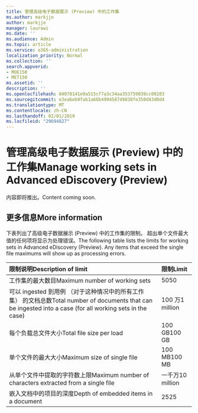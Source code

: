```yaml
---
title: 管理高级电子数据展示 (Preview) 中的工作集
ms.author: markjjo
author: markjjo
manager: laurawi
ms.date: ''
ms.audience: Admin
ms.topic: article
ms.service: o365-administration
localization_priority: Normal
ms.collection: ''
search.appverid:
- MOE150
- MET150
ms.assetid: ''
description: ''
ms.openlocfilehash: 04078141e9a515cf7a3c34aa353759039cc00283
ms.sourcegitcommit: e3ea6eb9fab1a66b499458749838fe350d43d0d4
ms.translationtype: MT
ms.contentlocale: zh-CN
ms.lasthandoff: 02/01/2019
ms.locfileid: "29694827"
---
```

# <a name="manage-working-sets-in-advanced-ediscovery-preview"></a><span data-ttu-id="64403-102">管理高级电子数据展示 (Preview) 中的工作集</span><span class="sxs-lookup"><span data-stu-id="64403-102">Manage working sets in Advanced eDiscovery (Preview)</span></span>  

<span data-ttu-id="64403-103">内容即将推出。</span><span class="sxs-lookup"><span data-stu-id="64403-103">Content coming soon.</span></span>

## <a name="more-information"></a><span data-ttu-id="64403-104">更多信息</span><span class="sxs-lookup"><span data-stu-id="64403-104">More information</span></span>

<span data-ttu-id="64403-p101">下表列出了高级电子数据展示 (Preview) 中的工作集的限制。 超出单个文件最大值的任何项将显示为处理错误。</span><span class="sxs-lookup"><span data-stu-id="64403-p101">The following table lists the limits for working sets in Advanced eDiscovery (Preview).  Any items that exceed the single file maximums will show up as processing errors.</span></span>
    
  |<span data-ttu-id="64403-107">**限制说明**</span><span class="sxs-lookup"><span data-stu-id="64403-107">**Description of limit**</span></span>|<span data-ttu-id="64403-108">**限制**</span><span class="sxs-lookup"><span data-stu-id="64403-108">**Limit**</span></span>|
  |:-----|:-----|
  |<span data-ttu-id="64403-109">工作集的最大数目</span><span class="sxs-lookup"><span data-stu-id="64403-109">Maximum number of working sets</span></span>  <br/> |<span data-ttu-id="64403-110">50</span><span class="sxs-lookup"><span data-stu-id="64403-110">50</span></span>  <br/> |
  |<span data-ttu-id="64403-111">可以 ingested 到用例 （对于这种情况中的所有工作集） 的文档总数</span><span class="sxs-lookup"><span data-stu-id="64403-111">Total number of documents that can be ingested into a case (for all working sets in the case)</span></span>  <br/> |<span data-ttu-id="64403-112">100 万</span><span class="sxs-lookup"><span data-stu-id="64403-112">1 million</span></span>  <br/> |
  |<span data-ttu-id="64403-113">每个负载总文件大小</span><span class="sxs-lookup"><span data-stu-id="64403-113">Total file size per load</span></span>  <br/> |<span data-ttu-id="64403-114">100 GB</span><span class="sxs-lookup"><span data-stu-id="64403-114">100 GB</span></span>  <br/> |
  |<span data-ttu-id="64403-115">单个文件的最大大小</span><span class="sxs-lookup"><span data-stu-id="64403-115">Maximum size of single file</span></span>   <br/> |<span data-ttu-id="64403-116">100 MB</span><span class="sxs-lookup"><span data-stu-id="64403-116">100 MB</span></span>  <br/> |
  |<span data-ttu-id="64403-117">从单个文件中提取的字符数上限</span><span class="sxs-lookup"><span data-stu-id="64403-117">Maximum number of characters extracted from a single file</span></span>  <br/> |<span data-ttu-id="64403-118">一千万</span><span class="sxs-lookup"><span data-stu-id="64403-118">10 million</span></span>  <br/> |
  |<span data-ttu-id="64403-119">嵌入文档中的项目的深度</span><span class="sxs-lookup"><span data-stu-id="64403-119">Depth of embedded items in a document</span></span>  <br/> |<span data-ttu-id="64403-120">25</span><span class="sxs-lookup"><span data-stu-id="64403-120">25</span></span>  <br/> |
  


